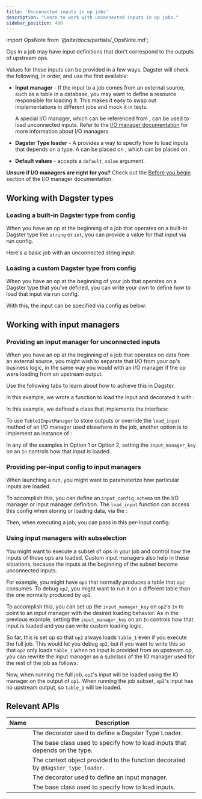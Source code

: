```yaml
---
title: 'Unconnected inputs in op jobs'
description: "Learn to work with unconnected inputs in op jobs."
sidebar_position: 400
---
```


import OpsNote from '@site/docs/partials/\_OpsNote.md';

<OpsNote />

Ops in a job may have input definitions that don't correspond to the outputs of upstream ops.

Values for these inputs can be provided in a few ways. Dagster will check the following, in order, and use the first available:

- **Input manager** - If the input to a job comes from an external source, such as a table in a database, you may want to define a resource responsible for loading it. This makes it easy to swap out implementations in different jobs and mock it in tests.

  A special I/O manager, which can be referenced from <PyObject section="ops" module="dagster" object="In" pluralize />, can be used to load unconnected inputs. Refer to the [I/O manager documentation](/guides/build/io-managers) for more information about I/O managers.

- **Dagster Type loader** - A <PyObject section="types" module="dagster" object="DagsterTypeLoader" /> provides a way to specify how to load inputs that depends on a type. A <PyObject section="types" module="dagster" object="DagsterTypeLoader" /> can be placed on <PyObject section="types" module="dagster" object="DagsterType" />, which can be placed on <PyObject section="ops" module="dagster" object="In" />.

- **Default values** - <PyObject section="ops" module="dagster" object="In" /> accepts a `default_value` argument.

**Unsure if I/O managers are right for you?** Check out the [Before you begin](/guides/build/io-managers/#before-you-begin) section of the I/O manager documentation.

## Working with Dagster types

### Loading a built-in Dagster type from config

When you have an op at the beginning of a job that operates on a built-in Dagster type like `string` or `int`, you can provide a value for that input via run config.

Here's a basic job with an unconnected string input:

<CodeExample path="docs_snippets/docs_snippets/concepts/io_management/load_from_config.py" startAfter="def_start_marker" endBefore="def_end_marker" />

### Loading a custom Dagster type from config

When you have an op at the beginning of your job that operates on a Dagster type that you've defined, you can write your own <PyObject section="types" module="dagster" object="DagsterTypeLoader" /> to define how to load that input via run config.

<CodeExample path="docs_snippets/docs_snippets/concepts/io_management/load_custom_type_from_config.py" startAfter="def_start_marker" endBefore="def_end_marker" />

With this, the input can be specified via config as below:

<CodeExample path="docs_snippets/docs_snippets/concepts/io_management/load_custom_type_from_config.py" startAfter="execute_start_marker" endBefore="execute_end_marker" />

## Working with input managers

### Providing an input manager for unconnected inputs

When you have an op at the beginning of a job that operates on data from an external source, you might wish to separate that I/O from your op's business logic, in the same way you would with an I/O manager if the op were loading from an upstream output.

Use the following tabs to learn about how to achieve this in Dagster.

<Tabs>
<TabItem value="Option 1: Use the input_manager decorator">

In this example, we wrote a function to load the input and decorated it with <PyObject section="io-managers" module="dagster" object="input_manager" decorator/>:

<CodeExample path="docs_snippets/docs_snippets/concepts/io_management/input_managers.py" startAfter="start_load_unconnected_via_fn" endBefore="end_load_unconnected_via_fn" />

</TabItem>
<TabItem value="Option 2: Use a class to implement the InputManager interface">

In this example, we defined a class that implements the <PyObject section="io-managers" module="dagster" object="InputManager" /> interface:

<CodeExample path="docs_snippets/docs_snippets/concepts/io_management/input_managers.py" startAfter="start_load_unconnected_input" endBefore="end_load_unconnected_input" />

To use `Table1InputManager` to store outputs or override the `load_input` method of an I/O manager used elsewhere in the job, another option is to implement an instance of <PyObject section="io-managers" module="dagster" object="IOManager" />:

<CodeExample path="docs_snippets/docs_snippets/concepts/io_management/input_managers.py" startAfter="start_load_unconnected_io" endBefore="end_load_unconnected_io" />

</TabItem>
</Tabs>

In any of the examples in Option 1 or Option 2, setting the `input_manager_key` on an `In` controls how that input is loaded.

### Providing per-input config to input managers

When launching a run, you might want to parameterize how particular inputs are loaded.

To accomplish this, you can define an `input_config_schema` on the I/O manager or input manager definition. The `load_input` function can access this config when storing or loading data, via the <PyObject section="io-managers" module="dagster" object="InputContext" />:

<CodeExample path="docs_snippets/docs_snippets/concepts/io_management/input_managers.py" startAfter="start_per_input_config" endBefore="end_per_input_config" />

Then, when executing a job, you can pass in this per-input config:

<CodeExample path="docs_snippets/docs_snippets/concepts/io_management/input_managers.py" startAfter="start_per_input_config_exec" endBefore="end_per_input_config_exec" />

### Using input managers with subselection

You might want to execute a subset of ops in your job and control how the inputs of those ops are loaded. Custom input managers also help in these situations, because the inputs at the beginning of the subset become unconnected inputs.

For example, you might have `op1` that normally produces a table that `op2` consumes. To debug `op2`, you might want to run it on a different table than the one normally produced by `op1`.

To accomplish this, you can set up the `input_manager_key` on `op2`'s `In` to point to an input manager with the desired loading behavior. As in the previous example, setting the `input_manager_key` on an `In` controls how that input is loaded and you can write custom loading logic.

<CodeExample path="docs_snippets/docs_snippets/concepts/io_management/input_managers.py" startAfter="start_load_input_subset" endBefore="end_load_input_subset" />

So far, this is set up so that `op2` always loads `table_1` even if you execute the full job. This would let you debug `op2`, but if you want to write this so that `op2` only loads `table_1` when no input is provided from an upstream op, you can rewrite the input manager as a subclass of the IO manager used for the rest of the job as follows:

<CodeExample path="docs_snippets/docs_snippets/concepts/io_management/input_managers.py" startAfter="start_better_load_input_subset" endBefore="end_better_load_input_subset" />

Now, when running the full job, `op2`'s input will be loaded using the IO manager on the output of `op1`. When running the job subset, `op2`'s input has no upstream output, so `table_1` will be loaded.

<CodeExample path="docs_snippets/docs_snippets/concepts/io_management/input_managers.py" startAfter="start_execute_subselection" endBefore="end_execute_subselection" />

## Relevant APIs

| Name                                                                 | Description                                                                      |
| -------------------------------------------------------------------- | -------------------------------------------------------------------------------- |
| <PyObject section="types" module="dagster" object="dagster_type_loader" decorator /> | The decorator used to define a Dagster Type Loader.                              |
| <PyObject section="types" module="dagster" object="DagsterTypeLoader" />             | The base class used to specify how to load inputs that depends on the type.      |
| <PyObject section="types" module="dagster" object="DagsterTypeLoaderContext" />      | The context object provided to the function decorated by `@dagster_type_loader`. |
| <PyObject section="io-managers" module="dagster" object="input_manager" decorator />       | The decorator used to define an input manager.                                   |
| <PyObject section="io-managers" module="dagster" object="InputManager" />                  | The base class used to specify how to load inputs.                               |